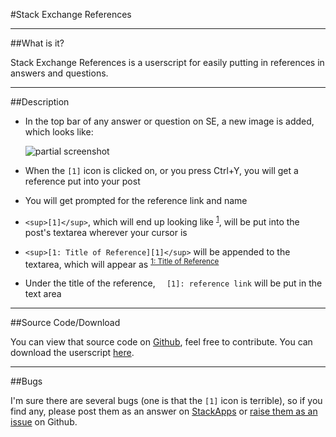 #Stack Exchange References

--------------

##What is it?

Stack Exchange References is a userscript for easily putting in references in answers and questions.

--------------

##Description

- In the top bar of any answer or question on SE, a new image is added, which looks like:

  ![partial screenshot][2]

- When the `[1]` icon is clicked on, or you press <kdb>Ctrl+Y</kbd>, you will get a reference put into your post

- You will get prompted for the reference link and name

- `<sup>[1]</sup>`, which will end up looking like <sup>[1]</sup>, will be put into the post's textarea wherever your cursor is

- `<sup>[1: Title of Reference][1]</sup>` will be appended to the textarea, which will appear as <sup>[1: Title of Reference][1]</sup>

- Under the title of the reference, `  [1]: reference link` will be put in the text area

-------------

##Source Code/Download

You can view that source code on [Github][3], feel free to contribute. You can download the userscript [here][4].

-----------

##Bugs

I'm sure there are several bugs (one is that the `[1]` icon is terrible), so if you find any, please post them as an answer on [StackApps][5] or [raise them as an issue][6] on Github.


  [1]: http://www.example.com/
  [2]: http://i.stack.imgur.com/axLtg.png
  [3]: https://github.com/michaelpri10/SE-References
  [4]: https://github.com/michaelpri10/SE-References/raw/master/references.user.js
  [5]: http://stackapps.com/questions/6376/stack-exchange-references
  [6]: https://github.com/michaelpri10/SE-References/issues/new
